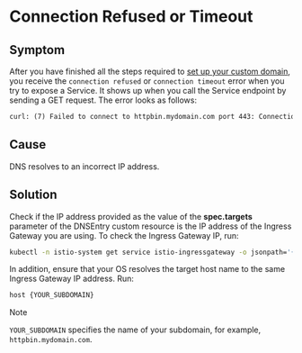 # Connection Refused or Timeout

## Symptom

After you have finished all the steps required to [set up your custom domain](../tutorials/01-10-setup-custom-domain-for-workload.md), you receive the `connection refused` or `connection timeout` error when you try to expose a Service. It shows up when you call the Service endpoint by sending a GET request. The error looks as follows:

```txt
curl: (7) Failed to connect to httpbin.mydomain.com port 443: Connection refused
```

## Cause

DNS resolves to an incorrect IP address.

## Solution

Check if the IP address provided as the value of the **spec.targets** parameter of the DNSEntry custom resource is the IP address of the Ingress Gateway you are using. To check the Ingress Gateway IP, run:

```bash
kubectl -n istio-system get service istio-ingressgateway -o jsonpath='{.status.loadBalancer.ingress[0].ip}'`
```

In addition, ensure that your OS resolves the target host name to the same Ingress Gateway IP address.
Run:

```bash
host {YOUR_SUBDOMAIN}
```
> [!NOTE]
> `YOUR_SUBDOMAIN` specifies the name of your subdomain, for example, `httpbin.mydomain.com`.